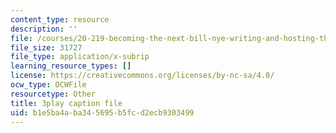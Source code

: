 ```yaml
---
content_type: resource
description: ''
file: /courses/20-219-becoming-the-next-bill-nye-writing-and-hosting-the-educational-show-january-iap-2015/b1e5ba4aba345695b5fcd2ecb9303499_aHygKFodPKg.vtt
file_size: 31727
file_type: application/x-subrip
learning_resource_types: []
license: https://creativecommons.org/licenses/by-nc-sa/4.0/
ocw_type: OCWFile
resourcetype: Other
title: 3play caption file
uid: b1e5ba4a-ba34-5695-b5fc-d2ecb9303499
---
```

